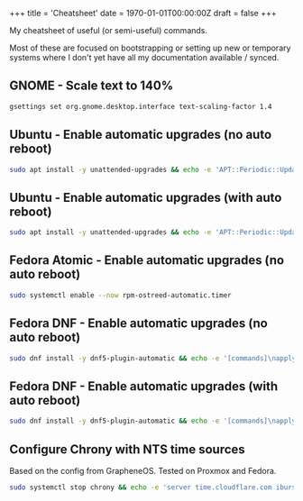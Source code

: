 +++
title = 'Cheatsheet'
date = 1970-01-01T00:00:00Z
draft = false
+++

My cheatsheet of useful (or semi-useful) commands.

Most of these are focused on bootstrapping or setting up new or temporary systems where I don't yet have all my documentation available / synced.

## GNOME - Scale text to 140%
```sh
gsettings set org.gnome.desktop.interface text-scaling-factor 1.4
```

## Ubuntu - Enable automatic upgrades (no auto reboot)
```sh
sudo apt install -y unattended-upgrades && echo -e 'APT::Periodic::Update-Package-Lists "1";\nAPT::Periodic::Unattended-Upgrade "1";' | sudo tee /etc/apt/apt.conf.d/20auto-upgrades && echo -e 'Unattended-Upgrade::Origins-Pattern {\n        "origin=*";\n};\n\nUnattended-Upgrade::Package-Blacklist {\n};' | sudo tee /etc/apt/apt.conf.d/50unattended-upgrades && sudo systemctl enable --now apt-daily.timer && sudo systemctl enable --now apt-daily-upgrade.timer && sudo systemctl enable --now unattended-upgrades.service
```

## Ubuntu - Enable automatic upgrades (with auto reboot)
```sh
sudo apt install -y unattended-upgrades && echo -e 'APT::Periodic::Update-Package-Lists "1";\nAPT::Periodic::Unattended-Upgrade "1";' | sudo tee /etc/apt/apt.conf.d/20auto-upgrades && echo -e 'Unattended-Upgrade::Origins-Pattern {\n        "origin=*";\n};\n\nUnattended-Upgrade::Package-Blacklist {\n};\n\nUnattended-Upgrade::Automatic-Reboot "true";\nUnattended-Upgrade::Automatic-Reboot-Time "03:33";' | sudo tee /etc/apt/apt.conf.d/50unattended-upgrades && sudo systemctl enable --now apt-daily.timer && sudo systemctl enable --now apt-daily-upgrade.timer && sudo systemctl enable --now unattended-upgrades.service
```

## Fedora Atomic - Enable automatic upgrades (no auto reboot)
```sh
sudo systemctl enable --now rpm-ostreed-automatic.timer
```

## Fedora DNF - Enable automatic upgrades (no auto reboot)
```sh
sudo dnf install -y dnf5-plugin-automatic && echo -e '[commands]\napply_updates = yes\nreboot = never' | sudo tee /etc/dnf/automatic.conf && sudo systemctl enable --now dnf5-automatic.timer
```

## Fedora DNF - Enable automatic upgrades (with auto reboot)
```sh
sudo dnf install -y dnf5-plugin-automatic && echo -e '[commands]\napply_updates = yes\nreboot = when-needed' | sudo tee /etc/dnf/automatic.conf && sudo systemctl enable --now dnf5-automatic.timer
```

## Configure Chrony with NTS time sources
Based on the config from GrapheneOS. Tested on Proxmox and Fedora.
```sh
sudo systemctl stop chrony && echo -e 'server time.cloudflare.com iburst nts\nserver ntppool1.time.nl iburst nts\nserver nts.netnod.se iburst nts\nserver ptbtime1.ptb.de iburst nts\nserver time.dfm.dk iburst nts\nserver time.cifelli.xyz iburst nts\nminsources 3\nauthselectmode require\ndscp 46\ndriftfile /var/lib/chrony/drift\ndumpdir /var/lib/chrony\nntsdumpdir /var/lib/chrony\nleapseclist /usr/share/zoneinfo/leap-seconds.list\nmakestep 1 3\nrtconutc\nrtcsync\ncmdport 0\nnoclientlog' | sudo tee /etc/chrony/chrony.conf && sudo systemctl start chrony
```
